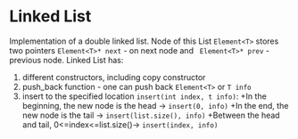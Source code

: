 # Linked List
Implementation of a double linked list.
Node of this List ``` Element<T> ``` stores two pointers  ``` Element<T>* next ``` - on next node and ``` Element<T>* prev``` - previous node.
Linked List has:
1) different constructors, including copy constructor
2) push_back function - one can push back ``` Element<T> ``` or ``` T info ```
3) insert to the specified location ``` insert(int index, t info) ```:
  +In the beginning, the new node is the head -> ``` insert(0, info) ``` 
  +In the end, the new node is the tail -> ``` insert(list.size(), info) ```
  +Between the head and tail, 0<=index<=list.size()-> ``` insert(index, info) ```
